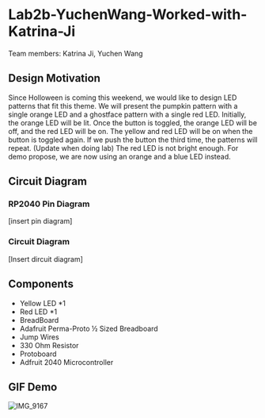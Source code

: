 # Lab2b-YuchenWang-Worked-with-Katrina-Ji
Team members: Katrina Ji, Yuchen Wang

## Design Motivation
Since Holloween is coming this weekend, we would like to design LED patterns that fit this theme. We will present the pumpkin pattern with a single orange LED and a ghostface pattern with a single red LED. Initially, the orange LED will be lit. Once the button is toggled, the orange LED will be off, and the red LED will be on. The yellow and red LED will be on when the button is toggled again. If we push the button the third time, the patterns will repeat.
(Update when doing lab) The red LED is not bright enough. For demo propose, we are now using an orange and a blue LED instead.

## Circuit Diagram
### RP2040 Pin Diagram
[insert pin diagram]

### Circuit Diagram
[Insert dircuit diagram]

## Components
- Yellow LED *1
- Red LED *1
- BreadBoard
- Adafruit Perma-Proto ½ Sized Breadboard
- Jump Wires
- 330 Ohm Resistor
- Protoboard
- Adfruit 2040 Microcontroller

## GIF Demo

![IMG_9167](https://user-images.githubusercontent.com/114244957/198064600-176b57cc-215c-4abe-9eee-d0d45943ba63.GIF)
